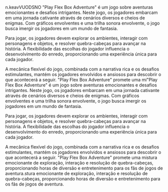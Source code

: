  n.keavVUODSNO
 "Play Flex Box Adventure" é um jogo sobre aventuras emocionantes e desafios intrigantes. Neste jogo, os jogadores embarcam em uma jornada cativante através de cenários diversos e cheios de enigmas. Com gráficos envolventes e uma trilha sonora envolvente, o jogo busca imergir os jogadores em um mundo de fantasia.

Para jogar, os jogadores devem explorar os ambientes, interagir com personagens e objetos, e resolver quebra-cabeças para avançar na história. A flexibilidade das escolhas do jogador influencia o desenvolvimento do enredo, proporcionando uma experiência única para cada jogador.

A mecânica flexível do jogo, combinada com a narrativa rica e os desafios estimulantes, mantém os jogadores envolvidos e ansiosos para descobrir o que acontecerá a seguir. "Play Flex Box Adventure" promete uma mi"Play Flex Box Adventure" é um jogo sobre aventuras emocionantes e desafios intrigantes. Neste jogo, os jogadores embarcam em uma jornada cativante através de cenários diversos e cheios de enigmas. Com gráficos envolventes e uma trilha sonora envolvente, o jogo busca imergir os jogadores em um mundo de fantasia.

Para jogar, os jogadores devem explorar os ambientes, interagir com personagens e objetos, e resolver quebra-cabeças para avançar na história. A flexibilidade das escolhas do jogador influencia o desenvolvimento do enredo, proporcionando uma experiência única para cada jogador.

A mecânica flexível do jogo, combinada com a narrativa rica e os desafios estimulantes, mantém os jogadores envolvidos e ansiosos para descobrir o que acontecerá a seguir. "Play Flex Box Adventure" promete uma mistura emocionante de exploração, interação e resolução de quebra-cabeças, proporcionando horas de diversão e entretenimento para os fãs de jogos de aventura.stura emocionante de exploração, interação e resolução de quebra-cabeças, proporcionando horas de diversão e entretenimento para os fãs de jogos de aventura.